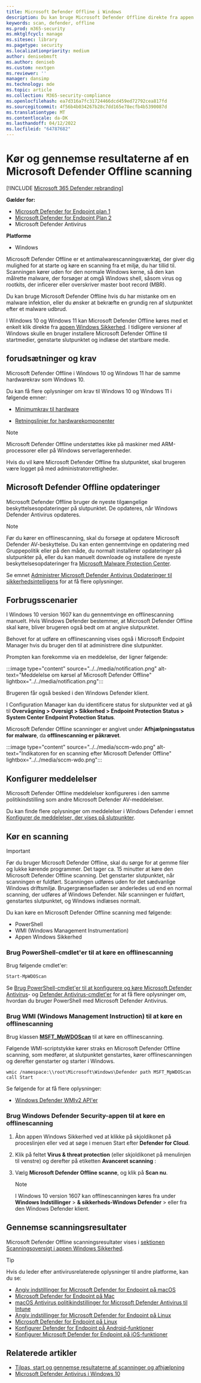 ```yaml
---
title: Microsoft Defender Offline i Windows
description: Du kan bruge Microsoft Defender Offline direkte fra appen Windows Defender Antivirus. Du kan også administrere, hvordan den installeres på dit netværk.
keywords: scan, defender, offline
ms.prod: m365-security
ms.mktglfcycl: manage
ms.sitesec: library
ms.pagetype: security
ms.localizationpriority: medium
author: denisebmsft
ms.author: deniseb
ms.custom: nextgen
ms.reviewer: ''
manager: dansimp
ms.technology: mde
ms.topic: article
ms.collection: M365-security-compliance
ms.openlocfilehash: ea7d316a7fc31724466dcd459ed72792cea817fd
ms.sourcegitcommit: 4f56b4b034267b28c7dd165e78ecfb4b5390087d
ms.translationtype: MT
ms.contentlocale: da-DK
ms.lasthandoff: 04/12/2022
ms.locfileid: "64787682"
---
```

# <a name="run-and-review-the-results-of-a-microsoft-defender-offline-scan"></a>Kør og gennemse resultaterne af en Microsoft Defender Offline scanning

[!INCLUDE [Microsoft 365 Defender rebranding](../../includes/microsoft-defender.md)]


**Gælder for:**
- [Microsoft Defender for Endpoint plan 1](https://go.microsoft.com/fwlink/p/?linkid=2154037)
- [Microsoft Defender for Endpoint Plan 2](https://go.microsoft.com/fwlink/p/?linkid=2154037)
- Microsoft Defender Antivirus

**Platforme**
- Windows

Microsoft Defender Offline er et antimalwarescanningsværktøj, der giver dig mulighed for at starte og køre en scanning fra et miljø, du har tillid til. Scanningen kører uden for den normale Windows kerne, så den kan målrette malware, der forsøger at omgå Windows shell, såsom virus og rootkits, der inficerer eller overskriver master boot record (MBR).

Du kan bruge Microsoft Defender Offline hvis du har mistanke om en malware infektion, eller du ønsker at bekræfte en grundig ren af slutpunktet efter et malware udbrud.

I Windows 10 og Windows 11 kan Microsoft Defender Offline køres med et enkelt klik direkte fra [appen Windows Sikkerhed](microsoft-defender-security-center-antivirus.md). I tidligere versioner af Windows skulle en bruger installere Microsoft Defender Offline til startmedier, genstarte slutpunktet og indlæse det startbare medie.

## <a name="prerequisites-and-requirements"></a>forudsætninger og krav

Microsoft Defender Offline i Windows 10 og Windows 11 har de samme hardwarekrav som Windows 10.

Du kan få flere oplysninger om krav til Windows 10 og Windows 11 i følgende emner:

- [Minimumkrav til hardware](/windows-hardware/design/minimum/minimum-hardware-requirements-overview)

- [Retningslinjer for hardwarekomponenter](/windows-hardware/design/component-guidelines/components)

> [!NOTE]
> Microsoft Defender Offline understøttes ikke på maskiner med ARM-processorer eller på Windows serverlagerenheder.

Hvis du vil køre Microsoft Defender Offline fra slutpunktet, skal brugeren være logget på med administratorrettigheder.

## <a name="microsoft-defender-offline-updates"></a>Microsoft Defender Offline opdateringer

Microsoft Defender Offline bruger de nyeste tilgængelige beskyttelsesopdateringer på slutpunktet. De opdateres, når Windows Defender Antivirus opdateres.

> [!NOTE]
> Før du kører en offlinescanning, skal du forsøge at opdatere Microsoft Defender AV-beskyttelse. Du kan enten gennemtvinge en opdatering med Gruppepolitik eller på den måde, du normalt installerer opdateringer på slutpunkter på, eller du kan manuelt downloade og installere de nyeste beskyttelsesopdateringer fra [Microsoft Malware Protection Center](https://www.microsoft.com/security/portal/definitions/adl.aspx).

Se emnet [Administrer Microsoft Defender Antivirus Opdateringer til sikkerhedsintelligens](manage-protection-updates-microsoft-defender-antivirus.md) for at få flere oplysninger.

## <a name="usage-scenarios"></a>Forbrugsscenarier

I Windows 10 version 1607 kan du gennemtvinge en offlinescanning manuelt. Hvis Windows Defender bestemmer, at Microsoft Defender Offline skal køre, bliver brugeren også bedt om at angive slutpunktet.

Behovet for at udføre en offlinescanning vises også i Microsoft Endpoint Manager hvis du bruger den til at administrere dine slutpunkter.

Prompten kan forekomme via en meddelelse, der ligner følgende:

:::image type="content" source="../../media/notification.png" alt-text="Meddelelse om kørsel af Microsoft Defender Offline" lightbox="../../media/notification.png":::

Brugeren får også besked i den Windows Defender klient.

I Configuration Manager kan du identificere status for slutpunkter ved at gå til **Overvågning > Oversigt > Sikkerhed > Endpoint Protection Status > System Center Endpoint Protection Status**.

Microsoft Defender Offline scanninger er angivet under **Afhjælpningsstatus for malware**, da **offlinescanning er påkrævet**.

:::image type="content" source="../../media/sccm-wdo.png" alt-text="Indikatoren for en scanning efter Microsoft Defender Offline" lightbox="../../media/sccm-wdo.png":::

## <a name="configure-notifications"></a>Konfigurer meddelelser

Microsoft Defender Offline meddelelser konfigureres i den samme politikindstilling som andre Microsoft Defender AV-meddelelser.

Du kan finde flere oplysninger om meddelelser i Windows Defender i emnet [Konfigurer de meddelelser, der vises på slutpunkter](configure-notifications-microsoft-defender-antivirus.md).

## <a name="run-a-scan"></a>Kør en scanning

> [!IMPORTANT]
> Før du bruger Microsoft Defender Offline, skal du sørge for at gemme filer og lukke kørende programmer. Det tager ca. 15 minutter at køre den Microsoft Defender Offline scanning. Det genstarter slutpunktet, når scanningen er fuldført. Scanningen udføres uden for det sædvanlige Windows driftsmiljø. Brugergrænsefladen ser anderledes ud end en normal scanning, der udføres af Windows Defender. Når scanningen er fuldført, genstartes slutpunktet, og Windows indlæses normalt.

Du kan køre en Microsoft Defender Offline scanning med følgende:

- PowerShell
- WMI (Windows Management Instrumentation)
- Appen Windows Sikkerhed



### <a name="use-powershell-cmdlets-to-run-an-offline-scan"></a>Brug PowerShell-cmdlet'er til at køre en offlinescanning

Brug følgende cmdlet'er:

```PowerShell
Start-MpWDOScan
```

Se [Brug PowerShell-cmdlet'er til at konfigurere og køre Microsoft Defender Antivirus](use-powershell-cmdlets-microsoft-defender-antivirus.md)- og [Defender Antivirus-cmdlet'er](/powershell/module/defender/) for at få flere oplysninger om, hvordan du bruger PowerShell med Microsoft Defender Antivirus.

### <a name="use-windows-management-instruction-wmi-to-run-an-offline-scan"></a>Brug WMI (Windows Management Instruction) til at køre en offlinescanning

Brug klassen [**MSFT_MpWDOScan**](/previous-versions/windows/desktop/legacy/dn455323(v=vs.85)) til at køre en offlinescanning.

Følgende WMI-scriptstykke kører straks en Microsoft Defender Offline scanning, som medfører, at slutpunktet genstartes, kører offlinescanningen og derefter genstarter og starter i Windows.

```console
wmic /namespace:\\root\Microsoft\Windows\Defender path MSFT_MpWDOScan call Start
```

Se følgende for at få flere oplysninger:

- [Windows Defender WMIv2 API'er](/previous-versions/windows/desktop/defender/windows-defender-wmiv2-apis-portal)

### <a name="use-the-windows-defender-security-app-to-run-an-offline-scan"></a>Brug Windows Defender Security-appen til at køre en offlinescanning

1. Åbn appen Windows Sikkerhed ved at klikke på skjoldikonet på proceslinjen eller ved at søge i menuen Start efter **Defender for Cloud**.

2. Klik på feltet **Virus & threat protection** (eller skjoldikonet på menulinjen til venstre) og derefter på etiketten **Avanceret scanning** :

3. Vælg **Microsoft Defender Offline scanne**, og klik på **Scan nu**.

    > [!NOTE]
    > I Windows 10 version 1607 kan offlinescanningen køres fra under **Windows Indstillinger** \> **& sikkerheds-Windows Defender** \> eller fra den Windows Defender klient.

## <a name="review-scan-results"></a>Gennemse scanningsresultater

Microsoft Defender Offline scanningsresultater vises i [sektionen Scanningsoversigt i appen Windows Sikkerhed](microsoft-defender-security-center-antivirus.md).

> [!TIP]
> Hvis du leder efter antivirusrelaterede oplysninger til andre platforme, kan du se:
> - [Angiv indstillinger for Microsoft Defender for Endpoint på macOS](mac-preferences.md)
> - [Microsoft Defender for Endpoint på Mac](microsoft-defender-endpoint-mac.md)
> - [macOS Antivirus politikindstillinger for Microsoft Defender Antivirus til Intune](/mem/intune/protect/antivirus-microsoft-defender-settings-macos)
> - [Angiv indstillinger for Microsoft Defender for Endpoint på Linux](linux-preferences.md)
> - [Microsoft Defender for Endpoint på Linux](microsoft-defender-endpoint-linux.md)
> - [Konfigurer Defender for Endpoint på Android-funktioner](android-configure.md)
> - [Konfigurer Microsoft Defender for Endpoint på iOS-funktioner](ios-configure-features.md)

## <a name="related-articles"></a>Relaterede artikler

- [Tilpas, start og gennemse resultaterne af scanninger og afhjælpning](customize-run-review-remediate-scans-microsoft-defender-antivirus.md)
- [Microsoft Defender Antivirus i Windows 10](microsoft-defender-antivirus-in-windows-10.md)
